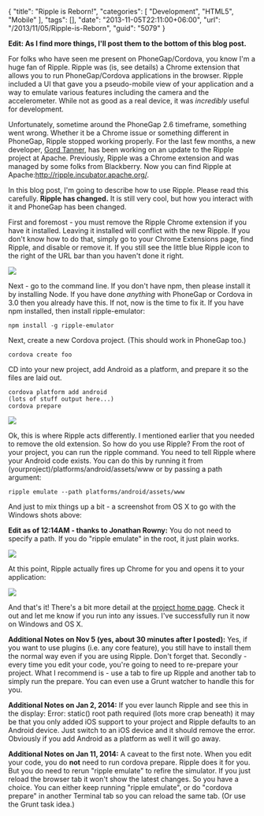 {
	"title": "Ripple is Reborn!",
	"categories": [
		"Development",
		"HTML5",
		"Mobile"
	],
	"tags": [],
	"date": "2013-11-05T22:11:00+06:00",
	"url": "/2013/11/05/Ripple-is-Reborn",
	"guid": "5079"
}

<p>
<b>Edit: As I find more things, I'll post them to the bottom of this blog post.</b>
</p>

<p>
For folks who have seen me present on PhoneGap/Cordova, you know I'm a huge fan of Ripple. Ripple was (is, see details) a Chrome extension that allows you to run PhoneGap/Cordova applications in the browser. Ripple included a UI that gave you a pseudo-mobile view of your application and a way to emulate various features including the camera and the accelerometer. While not as good as a real device, it was <i>incredibly</i> useful for development.
</p>
<!--more-->
<p>
Unfortunately, sometime around the PhoneGap 2.6 timeframe, something went wrong. Whether it be a Chrome issue or something different in PhoneGap, Ripple stopped working properly. For the last few months, a new developer, <a href="https://github.com/gtanner">Gord Tanner</a>, has been working on an update to the Ripple project at Apache. Previously, Ripple was a Chrome extension and was managed by some folks from Blackberry. Now you can find Ripple at Apache:<a href="http://ripple.incubator.apache.org/">http://ripple.incubator.apache.org/</a>.
</p>

<p>
In this blog post, I'm going to describe how to use Ripple. Please read this carefully. <strong>Ripple has changed.</strong> It is still very cool, but how you interact with it and PhoneGap has been changed.
</p>

<p>
First and foremost - you must remove the Ripple Chrome extension if you have it installed. Leaving it installed will conflict with the new Ripple. If you don't know how to do that, simply go to your Chrome Extensions page, find Ripple, and disable or remove it. If you still see the little blue Ripple icon to the right of the URL bar than you haven't done it right.
</p>

<p>
<img src="http://static.raymondcamden.com/images/Screenshot_11_5_13__9_28_PM.jpg" />
</p>

<p>
Next - go to the command line. If you don't have npm, then please install it by installing Node. If you have done <i>anything</i> with PhoneGap or Cordova in 3.0 then you already have this. If not, now is the time to fix it. If you have npm installed, then install ripple-emulator:
</p>

<p>
<pre><code>npm install -g ripple-emulator</code></pre>
</p>

<p>
Next, create a new Cordova project. (This should work in PhoneGap too.)
</p>

<p>
<pre><code>cordova create foo</code></pre>
</p>

<p>
CD into your new project, add Android as a platform, and prepare it so the files are laid out.
</p>

<p>
<pre><code>cordova platform add android
(lots of stuff output here...)
cordova prepare</code></pre>
</p>

<p>
<img src="http://static.raymondcamden.com/images/21.jpg" />
</p>

<p>
Ok, this is where Ripple acts differently. I mentioned earlier that you needed to remove the old extension. So how do you use Ripple? From the root of your project, you can run the ripple command. You need to tell Ripple where your Android code exists. You can do this by running it from (yourproject)/platforms/android/assets/www or by passing a path argument:
</p>

<p>
<pre><code>ripple emulate --path platforms/android/assets/www</code></pre>
</p>

<p>
And just to mix things up a bit - a screenshot from OS X to go with the Windows shots above:
</p>

<p>
<b>Edit as of 12:14AM - thanks to Jonathan Rowny:</b> You do not need to specify a path. If you do "ripple emulate" in the root, it just plain works.
</p>

<p>
<img src="http://static.raymondcamden.com/images/31.jpg" />
</p>

<p>
At this point, Ripple actually fires up Chrome for you and opens it to your application:
</p>

<p>
<img src="http://static.raymondcamden.com/images/41.jpg" />
</p>

<p>
And that's it! There's a bit more detail at the <a href="http://ripple.incubator.apache.org/">project home page</a>. Check it out and let me know if you run into any issues. I've successfully run it now on Windows and OS X.
</p>

<p>
<b>Additional Notes on Nov 5 (yes, about 30 minutes after I posted):</b> Yes, if you want to use plugins (i.e. any core feature), you still have to install them the normal way even if you are using Ripple. Don't forget that. Secondly - every time you edit your code, you're going to need to re-prepare your project. What I recommend is - use a tab to fire up Ripple and another tab to simply run the prepare. You can even use a Grunt watcher to handle this for you.
</p>

<p>
<b>Additional Notes on Jan 2, 2014:</b> If you ever launch Ripple and see this in the display: Error: static() root path required (lots more crap beneath) it may be that you only added iOS support to your project and Ripple defaults to an Android device. Just switch to an iOS device and it should remove the error. Obviously if you add Android as a platform as well it will go away.
</p>

<p>
<b>Additional Notes on Jan 11, 2014:</b> A caveat to the first note. When you edit your code, you do <b>not</b> need to run cordova prepare. Ripple does it for you. But you do need to rerun "ripple emulate" to refire the simulator. If you just reload the browser tab it won't show the latest changes. So you have a choice. You can either keep running "ripple emulate", or do "cordova prepare" in another Terminal tab so you can reload the same tab. (Or use the Grunt task idea.)
</p>